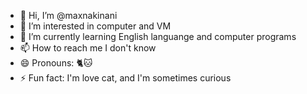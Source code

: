 - 👋 Hi, I’m @maxnakinani
- 👀 I’m interested in computer and VM
- 🌱 I’m currently learning English languange and computer programs
- 📫 How to reach me I don't know
- 😄 Pronouns: 🐈🐱
- ⚡ Fun fact: I'm love cat, and I'm sometimes curious 

<!---
maxnakinani/maxnakinani is a ✨ special ✨ repository because its `README.md` (this file) appears on your GitHub profile.
You can click the Preview link to take a look at your changes.
--->
